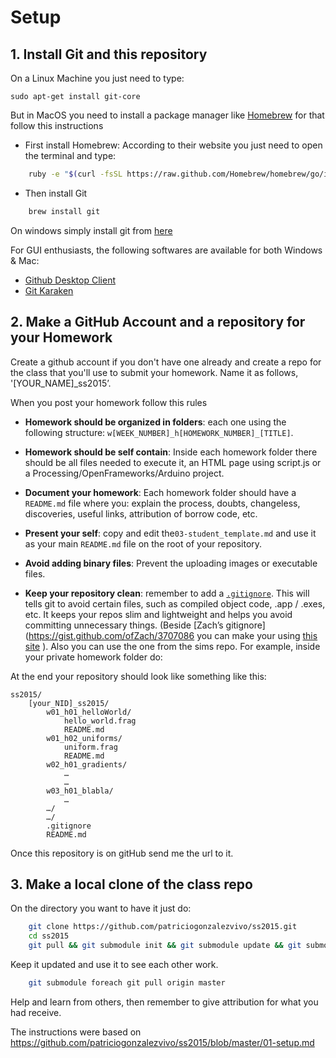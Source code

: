 # Setup

## 1. Install Git and this repository

On a Linux Machine you just need to type:

	sudo apt-get install git-core

But in MacOS you need to install a package manager like [Homebrew](http://brew.sh/) for that follow this instructions

* First install Homebrew: According to their website you just need to open the terminal and type:

```bash
	ruby -e "$(curl -fsSL https://raw.github.com/Homebrew/homebrew/go/install)"
```

* Then install Git

```bash
	brew install git
```

On windows simply install git from [here](https://git-scm.com/download/win)

For GUI enthusiasts, the following softwares are available for both Windows & Mac:
- [Github Desktop Client](https://desktop.github.com/)
- [Git Karaken](www.gitkraken.com)


## 2. Make a GitHub Account and a repository for your Homework

Create a github account if you don't have one already and create a repo for the class that you'll use to submit your homework.  Name it as follows, '[YOUR_NAME]_ss2015’. 

When you post your homework follow this rules

* **Homework should be organized in folders**: each one using the following structure: ```w[WEEK_NUMBER]_h[HOMEWORK_NUMBER]_[TITLE]```.

* **Homework should be self contain**: Inside each homework folder there should be all files needed to execute it, an HTML page using script.js or a Processing/OpenFrameworks/Arduino project.

* **Document your homework**: Each homework folder should have a ```README.md``` file where you: explain the process, doubts, changeless, discoveries, useful links, attribution of borrow code, etc.

* **Present your self**: copy and edit the```03-student_template.md``` and use it as your main ```README.md``` file on the root of your repository.

* **Avoid adding binary files**: Prevent the uploading images or executable files.

* **Keep your repository clean**: remember to add a [```.gitignore```](https://gist.github.com/ofZach/3707086). This will tells git to avoid certain files, such as compiled object code, .app / .exes, etc. It keeps your repos slim and lightweight and helps you avoid committing unnecessary things. (Beside [Zach’s gitignore](https://gist.github.com/ofZach/3707086 you can make your using [this site](http://www.gitignore.io/) ). Also you can use the one from the sims repo. For example, inside your private homework folder do:

At the end your repository should look like something like this:

```
ss2015/
	[your_NID]_ss2015/
		w01_h01_helloWorld/
			hello_world.frag
			README.md
		w01_h02_uniforms/
			uniform.frag
			README.md
		w02_h01_gradients/ 
			…
			…
		w03_h01_blabla/ 
			…
		…/
		…/
		.gitignore
		README.md
 ```

Once this repository is on gitHub send me the url to it.

## 3. Make a local clone of the class repo

On the directory you want to have it just do:

```bash
	git clone https://github.com/patriciogonzalezvivo/ss2015.git
	cd ss2015
	git pull && git submodule init && git submodule update && git submodule status
```

Keep it updated and use it to see each other work.

```bash
	git submodule foreach git pull origin master
```

Help and learn from others, then remember to give attribution for what you had receive.


The instructions were based on https://github.com/patriciogonzalezvivo/ss2015/blob/master/01-setup.md 